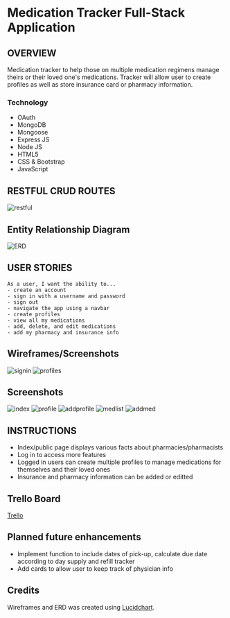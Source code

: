 # Medication Tracker Full-Stack Application


## OVERVIEW

Medication tracker to help those on multiple medication regimens manage theirs or their loved one's medications. Tracker will allow user to create profiles as well as store insurance card or pharmacy information.


### Technology

- OAuth
- MongoDB
- Mongoose
- Express JS
- Node JS
- HTML5
- CSS & Bootstrap
- JavaScript


## RESTFUL CRUD ROUTES

![restful](public/images/restfulroute.png)


## Entity Relationship Diagram

![ERD](public/images/erd.png)


## USER STORIES
```
As a user, I want the ability to...
- create an account
- sign in with a username and password
- sign out
- navigate the app using a navbar
- create profiles
- view all my medications
- add, delete, and edit medications
- add my pharmacy and insurance info
```


## Wireframes/Screenshots

![signin](public/images/signin.png)
![profiles](public/images/profiles.png)


## Screenshots

![index](public/images/index.png)
![profile](public/images/profile.png)
![addprofile](public/images/addprofile.png)
![medlist](public/images/medlist.png)
![addmed](public/images/addmed.png)


## INSTRUCTIONS

- Index/public page displays various facts about pharmacies/pharmacists
- Log in to access more features
- Logged in users can create multiple profiles to manage medications for themselves and their loved ones
- Insurance and pharmacy information can be added or editted


## Trello Board

[Trello](https://trello.com/b/jVVHi0TI/project-2)


## Planned future enhancements

- Implement function to include dates of pick-up, calculate due date according to day supply and refill tracker
- Add cards to allow user to keep track of physician info

## Credits

Wireframes and ERD was created using [Lucidchart](https://www.lucidchart.com/).
